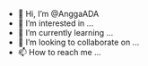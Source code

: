 - 👋 Hi, I’m @AnggaADA
- 👀 I’m interested in ...
- 🌱 I’m currently learning ...
- 💞️ I’m looking to collaborate on ...
- 📫 How to reach me ...

<!---
AnggaADA/AnggaADA is a ✨ special ✨ repository because its `README.md` (this file) appears on your GitHub profile.
You can click the Preview link to take a look at your changes.
--->
